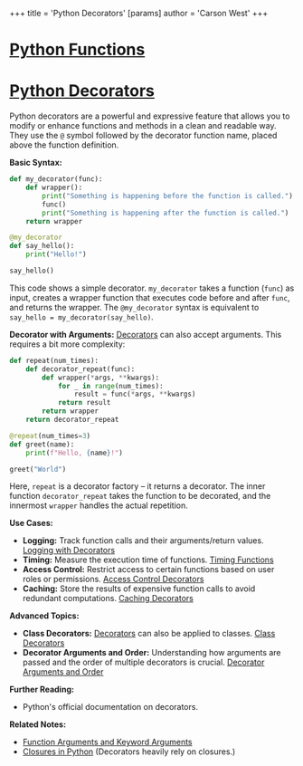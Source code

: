 +++
 title = 'Python Decorators'
[params]
	author = 'Carson West'
+++
# [Python Functions](./../python-functions/)
# [Python Decorators](./../python-decorators/) 
Python decorators are a powerful and expressive feature that allows you to modify or enhance functions and methods in a clean and readable way.  They use the `@` symbol followed by the decorator function name, placed above the function definition.

**Basic Syntax:**

```python
def my_decorator(func):
    def wrapper():
        print("Something is happening before the function is called.")
        func()
        print("Something is happening after the function is called.")
    return wrapper

@my_decorator
def say_hello():
    print("Hello!")

say_hello()
```

This code shows a simple decorator. `my_decorator` takes a function (`func`) as input, creates a wrapper function that executes code before and after `func`, and returns the wrapper. The `@my_decorator` syntax is equivalent to `say_hello = my_decorator(say_hello)`.


**Decorator with Arguments:**
 [Decorators](./../decorators/) can also accept arguments.  This requires a bit more complexity:

```python
def repeat(num_times):
    def decorator_repeat(func):
        def wrapper(*args, **kwargs):
            for _ in range(num_times):
                result = func(*args, **kwargs)
            return result
        return wrapper
    return decorator_repeat

@repeat(num_times=3)
def greet(name):
    print(f"Hello, {name}!")

greet("World")
```

Here, `repeat` is a decorator factory – it returns a decorator.  The inner function `decorator_repeat` takes the function to be decorated, and the innermost `wrapper` handles the actual repetition.


**Use Cases:**

* **Logging:**  Track function calls and their arguments/return values. [Logging with Decorators](./../logging-with-decorators/)
* **Timing:** Measure the execution time of functions. [Timing Functions](./../timing-functions/)
* **Access Control:** Restrict access to certain functions based on user roles or permissions. [Access Control Decorators](./../access-control-decorators/)
* **Caching:** Store the results of expensive function calls to avoid redundant computations. [Caching Decorators](./../caching-decorators/)


**Advanced Topics:**

* **Class Decorators:** [Decorators](./../decorators/) can also be applied to classes. [Class Decorators](./../class-decorators/)
* **Decorator Arguments and Order:** Understanding how arguments are passed and the order of multiple decorators is crucial. [Decorator Arguments and Order](./../decorator-arguments-and-order/)

**Further Reading:**

* Python's official documentation on decorators.


**Related Notes:**

* [Function Arguments and Keyword Arguments](./../function-arguments-and-keyword-arguments/)
* [Closures in Python](./../closures-in-python/)  (Decorators heavily rely on closures.)
